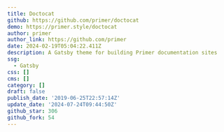 ```yaml
---
title: Doctocat
github: https://github.com/primer/doctocat
demo: https://primer.style/doctocat
author: primer
author_link: https://github.com/primer
date: 2024-02-19T05:04:22.411Z
description: A Gatsby theme for building Primer documentation sites
ssg:
  - Gatsby
css: []
cms: []
category: []
draft: false
publish_date: '2019-06-25T22:57:14Z'
update_date: '2024-07-24T09:44:50Z'
github_star: 306
github_fork: 54
---
```

